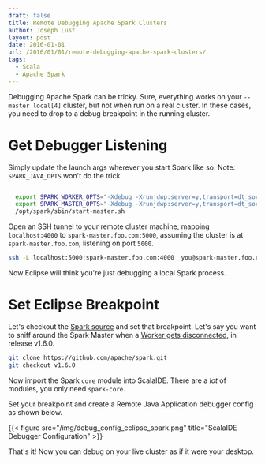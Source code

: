 ```yaml
---
draft: false
title: Remote Debugging Apache Spark Clusters
author: Joseph Lust
layout: post
date: 2016-01-01
url: /2016/01/01/remote-debugging-apache-spark-clusters/
tags:
  - Scala
  - Apache Spark
---
```


Debugging Apache Spark can be tricky. Sure, everything works on your `--master local[4]` cluster, but not when run on a real cluster. In these cases, you need to drop to a debug breakpoint in the running cluster. 

# Get Debugger Listening

Simply update the launch args wherever you start Spark like so. Note: `SPARK_JAVA_OPTS` won't do the trick.

```bash

  export SPARK_WORKER_OPTS="-Xdebug -Xrunjdwp:server=y,transport=dt_socket,address=4000,suspend=n"
  export SPARK_MASTER_OPTS="-Xdebug -Xrunjdwp:server=y,transport=dt_socket,address=4000,suspend=n"
  /opt/spark/sbin/start-master.sh
```

Open an SSH tunnel to your remote cluster machine, mapping `localhost:4000` to `spark-master.foo.com:5000`, assuming the cluster is at `spark-master.foo.com`, listening on port `5000`. 

```bash
ssh -L localhost:5000:spark-master.foo.com:4000  you@spark-master.foo.com
```

Now Eclipse will think you're just debugging a local Spark process.

# Set Eclipse Breakpoint 

Let's checkout the [Spark source](https://github.com/apache/spark) and set that breakpoint. Let's say you want to sniff around the Spark Master when a [Worker gets disconnected](https://github.com/apache/spark/blob/v1.6.0/core/src/main/scala/org/apache/spark/deploy/master/Master.scala#L503), in release v1.6.0.

```bash
git clone https://github.com/apache/spark.git
git checkout v1.6.0
```

Now import the Spark `core` module into ScalaIDE. There are a *lot* of modules, you only need `spark-core`.

Set your breakpoint and create a Remote Java Application debugger config as shown below.

{{< figure src="/img/debug_config_eclipse_spark.png" title="ScalaIDE Debugger Configuration" >}}

That's it! Now you can debug on your live cluster as if it were your desktop.
